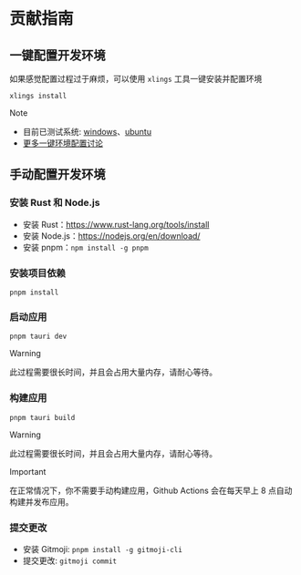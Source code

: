 # 贡献指南

## 一键配置开发环境

如果感觉配置过程过于麻烦，可以使用 `xlings` 工具一键安装并配置环境

```
xlings install
```

> [!NOTE]
>
> - 目前已测试系统: [windows](https://github.com/LiRenTech/project-graph/issues/139#issuecomment-2470110723)、[ubuntu](https://github.com/LiRenTech/project-graph/issues/139#issuecomment-2474507140)
> - [更多一键环境配置讨论](https://github.com/LiRenTech/project-graph/issues/139)

## 手动配置开发环境

### 安装 Rust 和 Node.js

- 安装 Rust：https://www.rust-lang.org/tools/install
- 安装 Node.js：https://nodejs.org/en/download/
- 安装 pnpm：`npm install -g pnpm`

### 安装项目依赖

```
pnpm install
```

### 启动应用

```
pnpm tauri dev
```

> [!WARNING]
> 此过程需要很长时间，并且会占用大量内存，请耐心等待。

### 构建应用

```
pnpm tauri build
```

> [!WARNING]
> 此过程需要很长时间，并且会占用大量内存，请耐心等待。

> [!IMPORTANT]
> 在正常情况下，你不需要手动构建应用，Github Actions 会在每天早上 8 点自动构建并发布应用。

### 提交更改

- 安装 Gitmoji: `pnpm install -g gitmoji-cli`
- 提交更改: `gitmoji commit`
